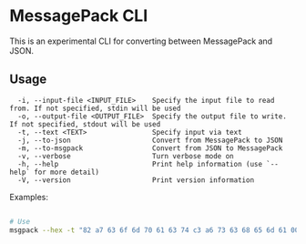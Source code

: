 # MessagePack CLI

This is an experimental CLI for converting between MessagePack and JSON.

## Usage

```
  -i, --input-file <INPUT_FILE>    Specify the input file to read from. If not specified, stdin will be used
  -o, --output-file <OUTPUT_FILE>  Specify the output file to write. If not specified, stdout will be used
  -t, --text <TEXT>                Specify input via text
  -j, --to-json                    Convert from MessagePack to JSON
  -m, --to-msgpack                 Convert from JSON to MessagePack
  -v, --verbose                    Turn verbose mode on
  -h, --help                       Print help information (use `--help` for more detail)
  -V, --version                    Print version information
```

Examples:

```bash

# Use 
msgpack --hex -t "82 a7 63 6f 6d 70 61 63 74 c3 a6 73 63 68 65 6d 61 00" --to-json

```
